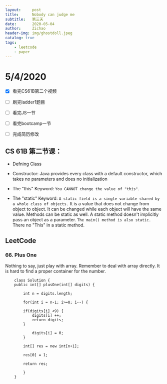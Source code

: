 ```yaml
---
layout:     post
title:      Nobody can judge me
subtitle:   第三天
date:       2020-05-04
author:     Zichao
header-img: img/ghostdoll.jpeg
catalog: true
tags:
    - leetcode
    - paper
---
```


# 5/4/2020

- [x] 看完CS61B第二个视频

- [ ] 刷完ladder1题目

- [ ] 看完JS一节

- [ ] 看完bootcamp一节

- [ ] 完成简历修改

## CS 61B 第二节课：

* Defning Class

* Constructor: Java provides every class with a default constructor, which takes no parameters and does no initialization

* The "this" Keyword: `You CANNOT change the value of "this"`. 

* The "static" Keyword: `A static field is a single variable shared by a whole class of objects.` It is a value that does not change from object to object. It can be changed while each object will have the same value. Methods can be static as well. A static method doesn't implicitly pass an object as a parameter. `The main() method is also static.` There no "This" in a static method.

## LeetCode

### 66. Plus One
Nothing to say, just play with array. Remember to deal with array directly. It is hard to find a proper container for the number.
```
    class Solution {
    public int[] plusOne(int[] digits) {
        
        int n = digits.length;
        
        for(int i = n-1; i>=0; i--) {
            
        if(digits[i] <9) {
            digits[i] ++;
            return digits;
        }
            
            digits[i] = 0;
        }
        
        int[] res = new int[n+1];
        
        res[0] = 1;
        
        return res;
        
        }
    }
```